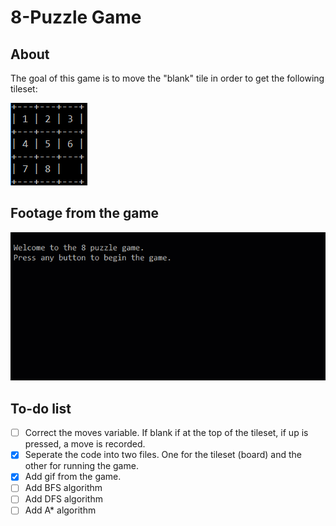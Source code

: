 # 8-Puzzle Game
## About
The goal of this game is to move the "blank" tile in order to get the following tileset:

![sample game image](/images/8_puzzle_goal.PNG)

## Footage from the game

![sample game footage](/images/test.gif)

## To-do list
- [ ] Correct the moves variable. If blank if at the top of the tileset, if up is pressed, a move is recorded.
- [x] Seperate the code into two files. One for the tileset (board) and the other for running the game.
- [x] Add gif from the game.
- [ ] Add BFS algorithm
- [ ] Add DFS algorithm
- [ ] Add A\* algorithm